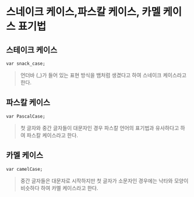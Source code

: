 # 스네이크 케이스,파스칼 케이스, 카멜 케이스 표기법

## 스테이크 케이스
```
var snack_case;
```
>언더바 (_)가 들어 있는 표현 방식을 뱀처럼 생겼다고 하여 스네이크 케이스라고 한다.

## 파스칼 케이스
```
var PascalCase;
```
>첫 글자와 중간 글자들이 대문자인 경우 파스칼 언어의 표기법과 유사하다고 하여 파스칼 케이스라고 한다.



## 카멜 케이스
```
var camelCase;
```
>중간 글자들은 대문자로 시작하지만 첫 글자가 소문자인 경우에는 낙타와 모양이 비슷하다 하여 카멜 케이스라고 한다.

